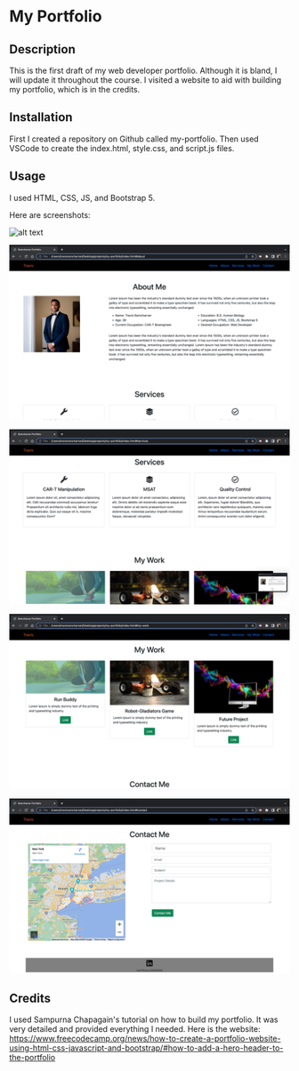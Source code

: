 # My Portfolio

## Description

This is the first draft of my web developer portfolio. Although it is bland, I will update it throughout the course. I visited a website to aid with building my portfolio, which is in the credits. 

## Installation

First I created a repository on Github called my-portfolio. 
Then used VSCode to create the index.html, style.css, and script.js files.

## Usage
I used HTML, CSS, JS, and Bootstrap 5.

Here are screenshots:

![alt text](assets/images/Screen%20Shot%202022-05-01%20at%205.22.10%20PM.png)

![alt text](assets/images/Screen%20Shot%202022-05-01%20at%205.22.35%20PM.png)

![alt text](assets/images/Screen%20Shot%202022-05-01%20at%205.22.41%20PM.png)

![alt text](assets/images/Screen%20Shot%202022-05-01%20at%205.22.49%20PM.png)

![alt text](assets/images/Screen%20Shot%202022-05-01%20at%205.22.56%20PM.png)


## Credits

I used Sampurna Chapagain's tutorial on how to build my portfolio. It was very detailed and provided everything I needed. Here is the website: https://www.freecodecamp.org/news/how-to-create-a-portfolio-website-using-html-css-javascript-and-bootstrap/#how-to-add-a-hero-header-to-the-portfolio